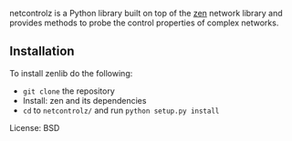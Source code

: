 netcontrolz is a Python library built on top of the [zen](http://zen.networkdynamics.org/) network library and provides methods to probe the control properties of complex networks.

## Installation

To install zenlib do the following:

- ``git clone`` the repository
- Install: zen and its dependencies
- ``cd`` to ``netcontrolz/`` and run ``python setup.py install``

License: BSD
